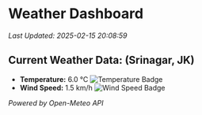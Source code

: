 
# Weather Dashboard

_Last Updated: 2025-02-15 20:08:59_

## Current Weather Data: (Srinagar, JK)
- **Temperature:** 6.0 °C ![Temperature Badge](https://img.shields.io/badge/Temperature-Low%20Temp-blue)
- **Wind Speed:** 1.5 km/h ![Wind Speed Badge](https://img.shields.io/badge/Wind%20Speed-Light%20Wind-blue)

*Powered by Open-Meteo API*
